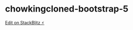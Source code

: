 # chowkingcloned-bootstrap-5

[Edit on StackBlitz ⚡️](https://stackblitz.com/edit/bootstrap-5-q1ne11)